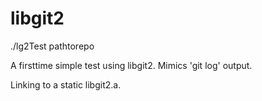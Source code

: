 # libgit2


./lg2Test pathtorepo

A firsttime simple test using libgit2. Mimics 'git log' output. 

Linking to a static libgit2.a. 



